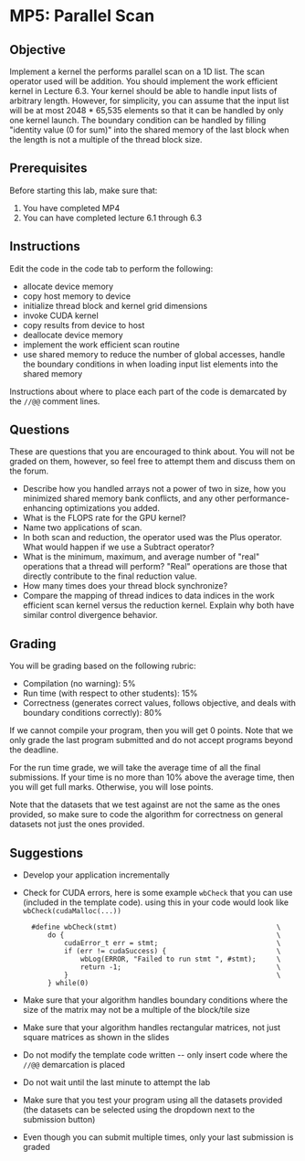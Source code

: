 MP5: Parallel Scan
===================

Objective
---------

Implement a kernel the performs parallel scan on a 1D list. The scan operator
used will be addition. You should implement the work efficient kernel in
Lecture 6.3. Your kernel should be able to handle input lists of arbitrary
length. However, for simplicity, you can assume that the input list will be at
most 2048 * 65,535 elements so that it can be handled by only one kernel
launch. The boundary condition can be handled by filling "identity value (0 for
sum)" into the shared memory of the last block when the length is not a
multiple of the thread block size.

Prerequisites
-------------

Before starting this lab, make sure that:

1. You have completed MP4
2. You can have completed lecture 6.1 through 6.3

Instructions
------------

Edit the code in the code tab to perform the following:

* allocate device memory
* copy host memory to device
* initialize thread block and kernel grid dimensions
* invoke CUDA kernel
* copy results from device to host
* deallocate device memory
* implement the work efficient scan routine
* use shared memory to reduce the number of global accesses, handle the
boundary conditions in when loading input list elements into the shared memory

Instructions about where to place each part of the code is demarcated by the
```//@@``` comment lines.

Questions
---------

These are questions that you are encouraged to think about. You will not be
graded on them, however, so feel free to attempt them and discuss them on the
forum.

* Describe how you handled arrays not a power of two in size, how you minimized
  shared memory bank conflicts, and any other performance-enhancing
  optimizations you added.
* What is the FLOPS rate for the GPU kernel?
* Name two applications of scan.
* In both scan and reduction, the operator used was the Plus operator. What
  would happen if we use a Subtract operator?
* What is the minimum, maximum, and average number of "real" operations that a
  thread will perform? "Real" operations are those that directly contribute to
  the final reduction value.
* How many times does your thread block synchronize?
* Compare the mapping of thread indices to data indices in the work efficient
  scan kernel versus the reduction kernel. Explain why both have similar control
  divergence behavior.

Grading
-------

You will be grading based on the following rubric:

* Compilation (no warning): 5%
* Run time (with respect to other students): 15%
* Correctness (generates correct values, follows objective, and deals with
  boundary conditions correctly): 80%

If we cannot compile your program, then you will get 0 points. Note that we only
grade the last program submitted and do not accept programs beyond the deadline.

For the run time grade, we will take the average time of all the final
submissions. If your time is no more than 10% above the average time, then you
will get full marks. Otherwise, you will lose points.

Note that the datasets that we test against are not the same as the ones
provided, so make sure to code the algorithm for correctness on general datasets
not just the ones provided.

Suggestions
-----------

* Develop your application incrementally
* Check for CUDA errors, here is some example ```wbCheck``` that you can use
  (included in the template code). using this in your code would look like
  ```wbCheck(cudaMalloc(...))```

        #define wbCheck(stmt)                                       \
            do {                                                    \
                cudaError_t err = stmt;                             \
                if (err != cudaSuccess) {                           \
                    wbLog(ERROR, "Failed to run stmt ", #stmt);     \
                    return -1;                                      \
                }                                                   \
            } while(0)
* Make sure that your algorithm handles boundary conditions where the size of
  the matrix may not be a multiple of the block/tile size
* Make sure that your algorithm handles rectangular matrices, not just square
  matrices as shown in the slides
* Do not modify the template code written -- only insert code where the
  ```//@@``` demarcation is placed
* Do not wait until the last minute to attempt the lab
* Make sure that you test your program using all the datasets provided (the
  datasets can be selected using the dropdown next to the submission button)
* Even though you can submit multiple times, only your last submission is graded


